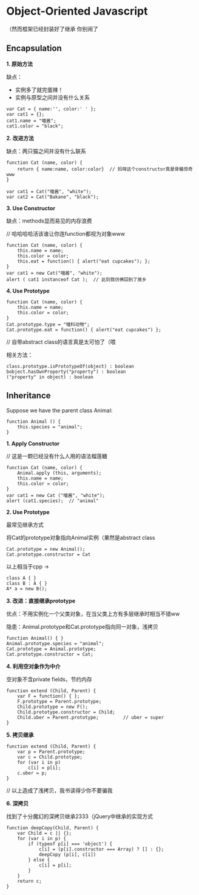 ﻿# Object-Oriented Javascript

（然而框架已经封装好了继承 你别闹了

## Encapsulation

**1. 原始方法**

缺点：
* 实例多了就完蛋辣！
* 实例与原型之间并没有什么关系

```
var Cat = { name:'', color:' ' };
var cat1 = {};
cat1.name = "喵酱";
cat1.color = "black";
```



**2. 改进方法**

缺点：两只猫之间并没有什么联系

```
function Cat (name, color) {
    return { name:name, color:color}  // 妈呀这个constructor真是骨骼惊奇www
}

var cat1 = Cat("喵酱", "white");
var cat2 = Cat("Bakane", "black");
```


**3. Use Constructor**

缺点：methods显而易见的内存浪费

// 哈哈哈哈活该谁让你连function都视为对象www 

```
function Cat (name, color) {
    this.name = name;
    this.color = color;
    this.eat = function() { alert("eat cupcakes"); };
}
var cat1 = new Cat("喵酱", "white");
alert ( cat1 instanceof Cat );  // 此刻我仿佛回到了故乡
```


**4. Use Prototype**
```
function Cat (name, color) {
    this.name = name;
    this.color = color;
}
Cat.prototype.type = "喵科动物";
Cat.prototype.eat = function() { alert("eat cupcakes") };
```
// 自带abstract class的语言真是太可怕了（喂

相关方法：
```
class.prototype.isPrototypeOf(object) : boolean
bobject.hasOwnProperty("property") : boolean
("property" in object) : boolean
```

## Inheritance

Suppose we have the parent class Animal:
```
function Animal () {
    this.species = "animal";
}
```

**1. Apply Constructor**

// 这是一颗已经没有什么人用的语法榴莲糖

```
function Cat (name, color) {
    Animal.apply (this, arguments);
    this.name = name;
    this.color = color;
}
var cat1 = new Cat ("喵酱", "white");
alert (cat1.species);  // "animal"
```

**2. Use Prototype**

最常见继承方式

将Cat的prototype对象指向Animal实例（果然是abstract class

```
Cat.prototype = new Animal();
Cat.prototype.constructor = Cat
```
以上相当于cpp →
```
class A { }
class B : A { }
A* a = new B();
```

**3. 改进：直接继承prototype**

优点：不用实例化一个父类对象，在当父类上方有多层继承时相当不错ww

隐患：Animal.prototype和Cat.prototype指向同一对象，浅拷贝

```
function Animal() { }
Animal.prototype.species = "animal";
Cat.prototype = Animal.prototype;
Cat.prototype.constructor = Cat;
```



**4. 利用空对象作为中介**

空对象不含private fields，节约内存

```
function extend (Child, Parent) {
    var F = function() { };
    F.prototype = Parent.prototype;
    Child.prototype = new F();
    Child.prototype.constructor = Child;
    Child.uber = Parent.prototype;         // uber = super
}
```

**5. 拷贝继承**
```
function extend (Child, Parent) {
    var p = Parent.prototype;
    var c = Child.prototype;
    for (var i in p)
        c[i] = p[i];
    c.uber = p;
}
```
// 以上造成了浅拷贝，我书读得少你不要骗我

**6. 深拷贝**

找到了十分魔幻的深拷贝继承2333（jQuery中继承的实现方式
```
function deepCopy(Child, Parent) {
    var Child = c || {};
    for (var i in p) {
        if (typeof p[i] === 'object') {
            c[i] = (p[i].constructor === Array) ? [] : {};
            deepCopy (p[i], c[i])
        } else {
            c[i] = p[i];
        }
    }
    return c;
}
```
